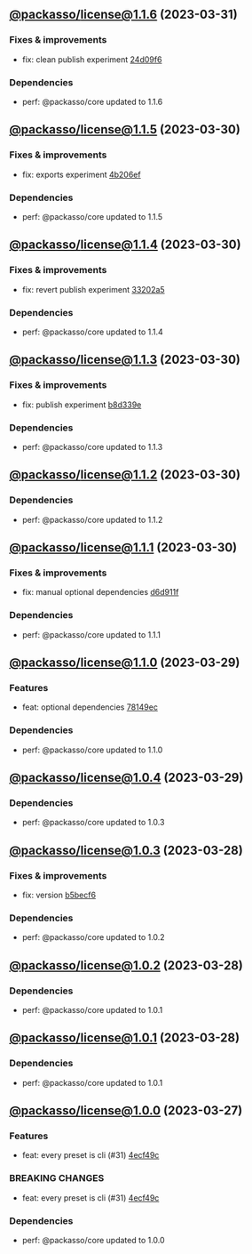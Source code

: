 ## [@packasso/license@1.1.6](https://github.com/qiwi/packasso/compare/2023.3.30-packasso.license.1.1.5-f0...2023.3.31-packasso.license.1.1.6-f0) (2023-03-31)

### Fixes & improvements
* fix: clean publish experiment [24d09f6](https://github.com/qiwi/packasso/commit/24d09f6b6bf550618b470c9ad5b85c7186350bfd)

### Dependencies
* perf: @packasso/core updated to 1.1.6

## [@packasso/license@1.1.5](https://github.com/qiwi/packasso/compare/2023.3.30-packasso.license.1.1.4-f0...2023.3.30-packasso.license.1.1.5-f0) (2023-03-30)

### Fixes & improvements
* fix: exports experiment [4b206ef](https://github.com/qiwi/packasso/commit/4b206efaab3bded0e89e03fb1a6025253e29ce82)

### Dependencies
* perf: @packasso/core updated to 1.1.5

## [@packasso/license@1.1.4](https://github.com/qiwi/packasso/compare/2023.3.30-packasso.license.1.1.3-f0...2023.3.30-packasso.license.1.1.4-f0) (2023-03-30)

### Fixes & improvements
* fix: revert publish experiment [33202a5](https://github.com/qiwi/packasso/commit/33202a5ca8e3d59cd203960af423e4b2cd0c90f3)

### Dependencies
* perf: @packasso/core updated to 1.1.4

## [@packasso/license@1.1.3](https://github.com/qiwi/packasso/compare/2023.3.30-packasso.license.1.1.2-f0...2023.3.30-packasso.license.1.1.3-f0) (2023-03-30)

### Fixes & improvements
* fix: publish experiment [b8d339e](https://github.com/qiwi/packasso/commit/b8d339e959390e6ab39f24ef6ceaa19d54586e80)

### Dependencies
* perf: @packasso/core updated to 1.1.3

## [@packasso/license@1.1.2](https://github.com/qiwi/packasso/compare/2023.3.30-packasso.license.1.1.1-f0...2023.3.30-packasso.license.1.1.2-f0) (2023-03-30)

### Dependencies
* perf: @packasso/core updated to 1.1.2

## [@packasso/license@1.1.1](https://github.com/qiwi/packasso/compare/2023.3.29-packasso.license.1.1.0-f0...2023.3.30-packasso.license.1.1.1-f0) (2023-03-30)

### Fixes & improvements
* fix: manual optional dependencies [d6d911f](https://github.com/qiwi/packasso/commit/d6d911ffd30ed94e528eeade78fe11d011ddcfcf)

### Dependencies
* perf: @packasso/core updated to 1.1.1

## [@packasso/license@1.1.0](https://github.com/qiwi/packasso/compare/2023.3.29-packasso.license.1.0.4-f0...2023.3.29-packasso.license.1.1.0-f0) (2023-03-29)

### Features
* feat: optional dependencies [78149ec](https://github.com/qiwi/packasso/commit/78149ec559effebd05bf94ce43a92fb8573d42fe)

### Dependencies
* perf: @packasso/core updated to 1.1.0

## [@packasso/license@1.0.4](https://github.com/qiwi/packasso/compare/2023.3.28-packasso.license.1.0.3-f0...2023.3.29-packasso.license.1.0.4-f0) (2023-03-29)

### Dependencies
* perf: @packasso/core updated to 1.0.3

## [@packasso/license@1.0.3](https://github.com/qiwi/packasso/compare/2023.3.28-packasso.license.1.0.2-f0...2023.3.28-packasso.license.1.0.3-f0) (2023-03-28)

### Fixes & improvements
* fix: version [b5becf6](https://github.com/qiwi/packasso/commit/b5becf63f27b765e9d93378f53d54da456c8df4f)

### Dependencies
* perf: @packasso/core updated to 1.0.2

## [@packasso/license@1.0.2](https://github.com/qiwi/packasso/compare/2023.3.28-packasso.license.1.0.1-f0...2023.3.28-packasso.license.1.0.2-f0) (2023-03-28)

### Dependencies
* perf: @packasso/core updated to 1.0.1

## [@packasso/license@1.0.1](https://github.com/qiwi/packasso/compare/2023.3.27-packasso.license.1.0.0-f0...2023.3.28-packasso.license.1.0.1-f0) (2023-03-28)

### Dependencies
* perf: @packasso/core updated to 1.0.1

## [@packasso/license@1.0.0](https://github.com/qiwi/packasso/compare/undefined...2023.3.27-packasso.license.1.0.0-f0) (2023-03-27)

### Features
* feat: every preset is cli (#31) [4ecf49c](https://github.com/qiwi/packasso/commit/4ecf49cc42ab0823867e1631adb760d23968f32b)

### BREAKING CHANGES
* feat: every preset is cli (#31) [4ecf49c](https://github.com/qiwi/packasso/commit/4ecf49cc42ab0823867e1631adb760d23968f32b)

### Dependencies
* perf: @packasso/core updated to 1.0.0
